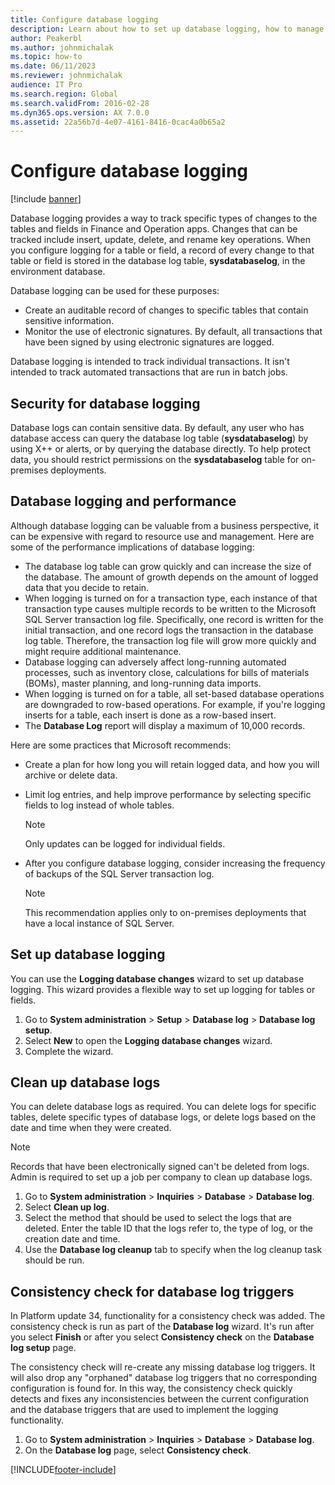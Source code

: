 ```yaml
---
title: Configure database logging
description: Learn about how to set up database logging, how to manage security and performance, and how to clean up database logs.
author: Peakerbl
ms.author: johnmichalak
ms.topic: how-to
ms.date: 06/11/2023
ms.reviewer: johnmichalak
audience: IT Pro
ms.search.region: Global
ms.search.validFrom: 2016-02-28
ms.dyn365.ops.version: AX 7.0.0
ms.assetid: 22a56b7d-4e07-4161-8416-0cac4a0b65a2
---
```


# Configure database logging

[!include [banner](../includes/banner.md)]

Database logging provides a way to track specific types of changes to the tables and fields in Finance and Operation apps. Changes that can be tracked include insert, update, delete, and rename key operations. When you configure logging for a table or field, a record of every change to that table or field is stored in the database log table, **sysdatabaselog**, in the environment database.

Database logging can be used for these purposes:

- Create an auditable record of changes to specific tables that contain sensitive information.
- Monitor the use of electronic signatures. By default, all transactions that have been signed by using electronic signatures are logged.

Database logging is intended to track individual transactions. It isn't intended to track automated transactions that are run in batch jobs.

## Security for database logging

Database logs can contain sensitive data. By default, any user who has database access can query the database log table (**sysdatabaselog**) by using X++ or alerts, or by querying the database directly. To help protect data, you should restrict permissions on the **sysdatabaselog** table for on-premises deployments.

## Database logging and performance

Although database logging can be valuable from a business perspective, it can be expensive with regard to resource use and management. Here are some of the performance implications of database logging:

- The database log table can grow quickly and can increase the size of the database. The amount of growth depends on the amount of logged data that you decide to retain.
- When logging is turned on for a transaction type, each instance of that transaction type causes multiple records to be written to the Microsoft SQL Server transaction log file. Specifically, one record is written for the initial transaction, and one record logs the transaction in the database log table. Therefore, the transaction log file will grow more quickly and might require additional maintenance.
- Database logging can adversely affect long-running automated processes, such as inventory close, calculations for bills of materials (BOMs), master planning, and long-running data imports.
- When logging is turned on for a table, all set-based database operations are downgraded to row-based operations. For example, if you're logging inserts for a table, each insert is done as a row-based insert.
- The **Database Log** report will display a maximum of 10,000 records.

Here are some practices that Microsoft recommends:

- Create a plan for how long you will retain logged data, and how you will archive or delete data.
- Limit log entries, and help improve performance by selecting specific fields to log instead of whole tables.

    > [!NOTE]
    > Only updates can be logged for individual fields.

- After you configure database logging, consider increasing the frequency of backups of the SQL Server transaction log.

    > [!NOTE]
    > This recommendation applies only to on-premises deployments that have a local instance of SQL Server.

## Set up database logging

You can use the **Logging database changes** wizard to set up database logging. This wizard provides a flexible way to set up logging for tables or fields.

1. Go to **System administration** \> **Setup** \> **Database log** \> **Database log setup**.
2. Select **New** to open the **Logging database changes** wizard.
3. Complete the wizard.

## Clean up database logs

You can delete database logs as required. You can delete logs for specific tables, delete specific types of database logs, or delete logs based on the date and time when they were created.

> [!NOTE]
> Records that have been electronically signed can't be deleted from logs.
> Admin is required to set up a job per company to clean up database logs.

1. Go to **System administration** \> **Inquiries** \> **Database** \> **Database log**.
2. Select **Clean up log**.
3. Select the method that should be used to select the logs that are deleted. Enter the table ID that the logs refer to, the type of log, or the creation date and time.
4. Use the **Database log cleanup** tab to specify when the log cleanup task should be run.

## Consistency check for database log triggers

In Platform update 34, functionality for a consistency check was added. The consistency check is run as part of the **Database log** wizard. It's run after you select **Finish** or after you select **Consistency check** on the **Database log setup** page.

The consistency check will re-create any missing database log triggers. It will also drop any "orphaned" database log triggers that no corresponding configuration is found for. In this way, the consistency check quickly detects and fixes any inconsistencies between the current configuration and the database triggers that are used to implement the logging functionality.

1. Go to **System administration** \> **Inquiries** \> **Database** \> **Database log**.
2. On the **Database log** page, select **Consistency check**.


[!INCLUDE[footer-include](../../../includes/footer-banner.md)]
